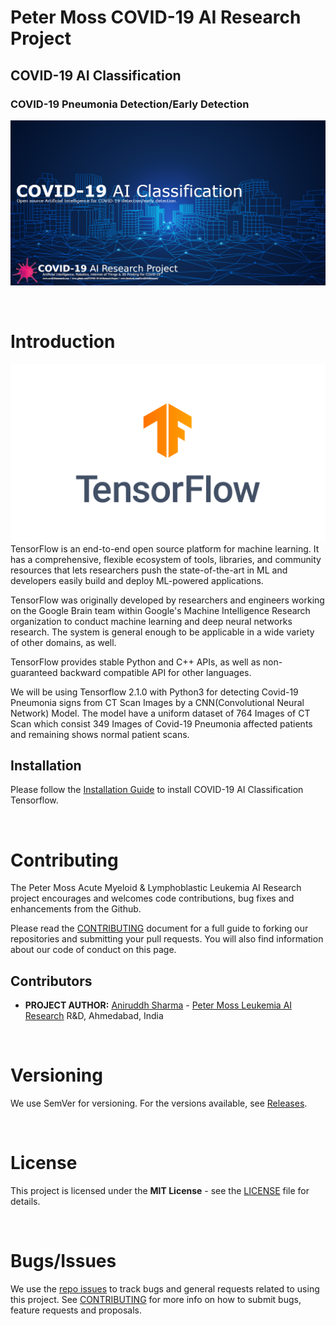 # Peter Moss COVID-19 AI Research Project
## COVID-19 AI Classification
### COVID-19 Pneumonia Detection/Early Detection
[![COVID-19 AI-Classification](../../Media/Images/covid-19-ai-classification.png)](https://github.com/COVID-19-AI-Research-Project/AI-Classification)

&nbsp;

# Introduction
![GeniSysAI Server](../../Media/Images/tensorflow.png)
TensorFlow is an end-to-end open source platform for machine learning. It has a comprehensive, flexible ecosystem of tools, libraries, and community resources that lets researchers push the state-of-the-art in ML and developers easily build and deploy ML-powered applications.

TensorFlow was originally developed by researchers and engineers working on the Google Brain team within Google's Machine Intelligence Research organization to conduct machine learning and deep neural networks research. The system is general enough to be applicable in a wide variety of other domains, as well.

TensorFlow provides stable Python and C++ APIs, as well as non-guaranteed backward compatible API for other languages.

We will be using Tensorflow 2.1.0 with Python3 for detecting Covid-19 Pneumonia signs from CT Scan Images by a CNN(Convolutional Neural Network) Model. The model have a uniform dataset of 764 Images of CT Scan which consist 349 Images of Covid-19 Pneumonia affected patients and remaining shows normal patient scans.

## Installation
Please follow the [Installation Guide](https://github.com/aniruddh-1/AI-Classification/blob/0.1.0/Projects/1/Documentation/Installation/Installation.md) to install COVID-19 AI Classification Tensorflow.

&nbsp;

# Contributing

The Peter Moss Acute Myeloid & Lymphoblastic Leukemia AI Research project encourages and welcomes code contributions, bug fixes and enhancements from the Github.

Please read the [CONTRIBUTING](../../CONTRIBUTING.md "CONTRIBUTING") document for a full guide to forking our repositories and submitting your pull requests. You will also find information about our code of conduct on this page.

## Contributors

- **PROJECT AUTHOR:** [Aniruddh Sharma](https://www.leukemiaresearchassociation.ai.com/team/AniruddhSharma "Aniruddh Sharma") - [Peter Moss Leukemia AI Research](https://www.leukemiaresearchassociation.ai "Peter Moss Leukemia AI Research") R&D, Ahmedabad, India

&nbsp;

# Versioning

We use SemVer for versioning. For the versions available, see [Releases](../../releases "Releases").

&nbsp;

# License

This project is licensed under the **MIT License** - see the [LICENSE](../../LICENSE "LICENSE") file for details.

&nbsp;

# Bugs/Issues

We use the [repo issues](https://github.com/aniruddh-1/AI-Classification/blob/0.1.0/Media/Images/repo-issues.png "repo issues") to track bugs and general requests related to using this project. See [CONTRIBUTING](https://github.com/aniruddh-1/AI-Classification/blob/0.1.0/CONTRIBUTING.md "CONTRIBUTING") for more info on how to submit bugs, feature requests and proposals.